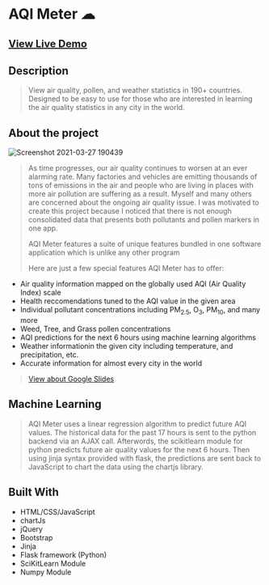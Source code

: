 # AQI Meter ☁
## <a href="http://aqimeter.pythonanywhere.com/" style="font-size: 20px">View Live Demo</a>

## Description
> View air quality, pollen, and weather statistics in 190+ countries. Designed to be easy to use for those who are interested in learning the air quality statistics in any city in the world.

## About the project
![Screenshot 2021-03-27 190439](https://user-images.githubusercontent.com/79772110/112737254-696e4000-8f2f-11eb-916f-4d9bbe2e3928.png)
> As time progresses, our air quality continues to worsen at an ever alarming rate. Many factories and vehicles are emitting thousands of tons of emissions in the air and people  who are living in places with more air pollution are suffering as a result. Myself and many others are concerned about the ongoing air quality issue. I was motivated to create  this project because I noticed that there is not enough consolidated data that presents both pollutants and pollen markers in one app.
> 
> AQI Meter features a suite of unique features bundled in one software application which is unlike any other program
> 
> Here are just a few special features AQI Meter has to offer:
> 
<ul>
  <li>
    Air quality information mapped on the globally used AQI (Air Quality Index) scale
  </li>
  <li>
    Health reccomendations tuned to the AQI value in the given area
  </li>
  <li>
    Individual pollutant concentrations including PM<sub>2.5</sub>, O<sub>3</sub>, PM<sub>10</sub>, and many more
  </li>
  <li>
    Weed, Tree, and Grass pollen concentrations
  </li>
  <li>
    AQI predictions for the next 6 hours using machine learning algorithms
  </li>
  <li>
    Weather informationin the given city including temperature, and precipitation, etc.
  </li>
  <li>
    Accurate information for almost every city in the world
  </li>
</ul>

> <a href="https://docs.google.com/presentation/d/1uL1zdqib3rVWcz3U2vlHBt3_JNZM_p1F_xvAdqO4iT8/edit?usp=sharing">View about Google Slides</a>

## Machine Learning
> AQI Meter uses a linear regression algorithm to predict future AQI values. The historical data for the past 17 hours is sent to the python backend via an AJAX call. Afterwords, the scikitlearn module for python predicts future air quality values for the next 6 hours. Then using jinja syntax provided with flask, the predictions are sent back to JavaScript to chart the data using the chartjs library.

## Built With
<ul>
  <li>
    HTML/CSS/JavaScript
  </li>
  <li>
    chartJs
  </li>
  <li>
    jQuery
  </li>
  <li>
    Bootstrap
  </li>
  <li>
    Jinja
  </li>
  <li>
    Flask framework (Python)
  </li>
  <li>
    SciKitLearn Module
  </li>
  <li>
    Numpy Module
  </li>
</ul>
